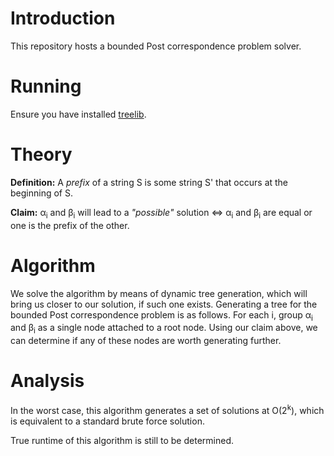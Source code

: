 # Introduction
This repository hosts a bounded Post correspondence problem solver.

# Running
Ensure you have installed [treelib](https://github.com/caesar0301/treelib).  

# Theory
**Definition:** A <i>prefix</i> of a string S is some string S' that occurs at the beginning of S.

**Claim:** α<sub>i</sub> and β<sub>i</sub> will lead to a *"possible"* solution ⇔ α<sub>i</sub> and β<sub>i</sub> are equal or one is the prefix of the other.

# Algorithm
We solve the algorithm by means of dynamic tree generation, which will bring us closer to our solution, if such one exists. Generating a tree for the bounded Post correspondence problem is as follows. For each i, group α<sub>i</sub> and β<sub>i</sub> as a single node attached to a root node. Using our claim above, we can determine if any of these nodes are worth generating further.

# Analysis
In the worst case, this algorithm generates a set of solutions at O(2<sup>k</sup>), which is equivalent to a standard brute force solution. 

True runtime of this algorithm is still to be determined.